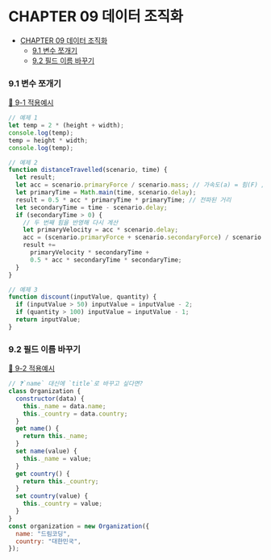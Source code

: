 # CHAPTER 09 데이터 조직화

- [CHAPTER 09 데이터 조직화](#chapter-09-데이터-조직화)
  - [9.1 변수 쪼개기](#91-변수-쪼개기)
  - [9.2 필드 이름 바꾸기](#92-필드-이름-바꾸기)

### 9.1 변수 쪼개기

[📂 9-1 적용예시](./9-1.js)

```js
// 예제 1
let temp = 2 * (height + width);
console.log(temp);
temp = height * width;
console.log(temp);

// 예제 2
function distanceTravelled(scenario, time) {
  let result;
  let acc = scenario.primaryForce / scenario.mass; // 가속도(a) = 힘(F) / 질량(m)
  let primaryTime = Math.main(time, scenario.delay);
  result = 0.5 * acc * primaryTime * primaryTime; // 전파된 거리
  let secondaryTime = time - scenario.delay;
  if (secondaryTime > 0) {
    // 두 번째 힘을 반영해 다시 계산
    let primaryVelocity = acc * scenario.delay;
    acc = (scenario.primaryForce + scenario.secondaryForce) / scenario.mass;
    result +=
      primaryVelocity * secondaryTime +
      0.5 * acc * secondaryTime * secondaryTime;
  }
}

// 예제 3
function discount(inputValue, quantity) {
  if (inputValue > 50) inputValue = inputValue - 2;
  if (quantity > 100) inputValue = inputValue - 1;
  return inputValue;
}
```

### 9.2 필드 이름 바꾸기

[📂 9-2 적용예시](./9-2.js)

```js
// ❓`name` 대신에 `title`로 바꾸고 싶다면?
class Organization {
  constructor(data) {
    this._name = data.name;
    this._country = data.country;
  }
  get name() {
    return this._name;
  }
  set name(value) {
    this._name = value;
  }
  get country() {
    return this._country;
  }
  set country(value) {
    this._country = value;
  }
}
const organization = new Organization({
  name: "드림코딩",
  country: "대한민국",
});
```
